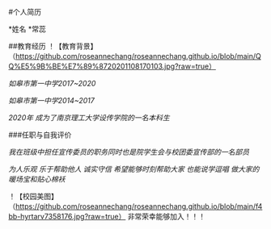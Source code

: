 #个人简历

*姓名
*常蕊

##教育经历
！【教育背景】（https://github.com/roseannechang/roseannechang.github.io/blob/main/QQ%E5%9B%BE%E7%89%8720201108170103.jpg?raw=true）


*如皋市第一中学2017~2020*

*如皋市第一中学2014~2017*

*2020年 成为了南京理工大学设传学院的一名本科生*


###任职与自我评价

*我在班级中担任宣传委员的职务同时也是院学生会与校团委宣传部的一名部员*

*为人乐观 乐于帮助他人 诚实守信 希望能够时刻帮助大家 也能说学逗唱 做大家的暖场宝和贴心棉袄*

！【校园美图】（https://github.com/roseannechang/roseannechang.github.io/blob/main/f4bb-hyrtarv7358176.jpg?raw=true）
非常荣幸能够加入！！！










